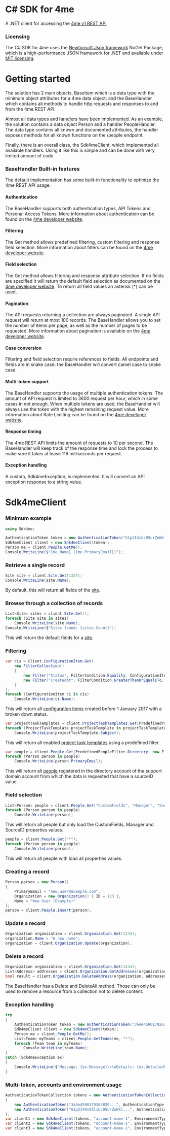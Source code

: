 # C# SDK for 4me
A .NET client for accessing the [4me v1 REST API](https://developer.4me.com/)

### Licensing
The C# SDK for 4me uses the [Newtonsoft.Json framework](https://github.com/JamesNK/Newtonsoft.Json) NuGet Package, which is a high-performance JSON framework for .NET and available under [MIT licensing](https://github.com/JamesNK/Newtonsoft.Json/blob/master/LICENSE.md).


# Getting started
The solution has 2 main objects, BaseItem which is a data type with the minimum object attributes for a 4me data object; and the BaseHandler which contains all methods to handle http requests and responses to and from the 4me REST API.

Almost all data types and handlers have been implemented. As an example, the solution contains a data object Person and a handler PeopleHandler. The data type contains all known and documented attributes, the handler exposes methods for all known functions on the /people endpoint.

Finally, there is an overall class, the Sdk4meClient, which implemented all available handlers. Using it like this is simple and can be done with very limited amount of code.

### BaseHandler Built-in features
The default implementation has some built-in functionality to optimize the 4me REST API usage.

#### Authentication
The BaseHandler supports both authentication types, API Tokens and Personal Access Tokens. More information about authentication can be found on the [4me developer website](https://developer.4me.com/v1/#authentication).

#### Filtering
The Get method allows predefined filtering, custom filtering and response field selection. More information about filters can be found on the [4me developer website](https://developer.4me.com/v1/general/filtering/).

#### Field selection
The Get method allows filtering and response attribute selection. If no fields are specified it will return the default field selection as documented on the [4me developer website](https://developer.4me.com/v1/general/field_selection/). To return all field values an asterisk (*) can be used.

#### Pagination
The API requests returning a collection are always paginated. A single API request will return at most 100 records. The BaseHandler allows you to set the number of items per page, as well as the number of pages to be requested. More information about pagination is available on the [4me developer website](https://developer.4me.com/v1/general/pagination/).

#### Case conversion
Filtering and field selection require references to fields. All endpoints and fields are in snake case; the BaseHandler will convert camel case to snake case.

#### Multi-token support
The BaseHandler supports the usage of multiple authentication tokens. The amount of API request is limited to 3600 request per hour, which in some cases in not enough. When multiple tokens are used, the BaseHandler will always use the token with the highest remaining request value. More information about Rate Limiting can be found on the [4me developer website](https://developer.4me.com/v1/#rate-limiting).

#### Response timing
The 4me REST API limits the amount of requests to 10 per second.  The BaseHandler will keep track of the response time and lock the process to make sure it takes at lease 116 milliseconds per request.

#### Exception handling
A custom, Sdk4meException, is implemented. It will convert an API exception response to a string value.


# Sdk4meClient
### Minimum example
```csharp
using Sdk4me;

AuthenticationToken token = new AuthenticationToken("G1p2I4iUc05urZuWkl...", AuthenticationType.BearerAuthentication);
Sdk4meClient client = new Sdk4meClient(token);
Person me = client.People.GetMe();
Console.WriteLine($"{me.Name} ({me.PrimaryEmail})");
```

### Retrieve a single record
```csharp
Site site = client.Site.Get(1324);
Console.WriteLine(site.Name);
```
By default, this will return all fields of the [site](https://developer.4me.com/v1/sites/#fields).

### Browse through a collection of records
```csharp
List<Site> sites = client.Site.Get();
foreach (Site site in sites)
    Console.WriteLine(site.Name);
Console.WriteLine($"Sites found: {sites.Count}");
```
This will return the default fields for a [site](https://developer.4me.com/v1/sites/#fields).

### Filtering
```csharp
var cis = client.ConfigurationItem.Get(
    new FilterCollection()
    {
        new Filter("Status", FilterCondition.Equality, ConfigurationItemStatusType.BrokenDown),
        new Filter("CreatedAt", FilterCondition.GreaterThanOrEqualsTo, new DateTime(2017,1,1))
    }
);
foreach (ConfigurationItem ci in cis)
    Console.WriteLine(ci.Name);
```
This will return all [configuration items](https://developer.4me.com/v1/configuration_items/) created before 1 January 2017 with a broken down status.

```csharp
var projectTaskTemplates = client.ProjectTaskTemplates.Get(PredefinedProjectTaskTemplateFilter.Enabled);
foreach (ProjectTaskTemplate projectTaskTemplate in projectTaskTemplates)
	Console.WriteLine(projectTaskTemplate.Subject);
```
This will return all enabled [project task templates](https://developer.4me.com/v1/project_task_templates/) using a predefined filter.

```csharp
var people = client.People.Get(PredefinedPeopleFilter.Directory, new Filter("sourceID", FilterCondition.Present));
foreach (Person person in people)
    Console.WriteLine(person.PrimaryEmail);
```
This will return all [people](https://developer.4me.com/v1/people/) registered in the directory account of the support domain account from which the data is requested that have a sourceID value.

### Field selection
```csharp
List<Person> people = client.People.Get("CustomFields", "Manager", "SourceID");
foreach (Person person in people)
    Console.WriteLine(person);
```
This will return all people but only load the CustomFields, Manager and SourceID properties values.

```csharp
people = client.People.Get("*");
foreach (Person person in people)
    Console.WriteLine(person);
```
This will return all people with load all properties values.

### Creating a record
```csharp
Person person = new Person()
{
    PrimaryEmail = "new.user@example.com",
    Organization = new Organization() { ID = 123 },
    Name = "New User (Example)"
};
person = client.People.Insert(person);
```

### Update a record
```csharp
Organization organization = client.Organization.Get(1234);
organization.Name = "A new name";
organization = client.Organization.Update(organization);
```

### Delete a record
```csharp
Organization organization = client.Organization.Get(1234);
List<Address> addresses = client.Organization.GetAddresses(organization);
bool result = client.Organization.DeleteAddress(organization, addresses[1]);
```
The BaseHandler has a Delete and DeleteAll method. Those can only be used to remove a resource from a collection not to delete content. 

### Exception handling
```csharp
try
{
    AuthenticationToken token = new AuthenticationToken("3a4e4590179263839...");
    Sdk4meClient client = new Sdk4meClient(token);
    Person me = client.People.GetMe();
    List<Team> myTeams = client.People.GetTeams(me, "*");
    foreach (Team team in myTeams)
        Console.WriteLine(team.Name);
}
catch (Sdk4meException ex)
{
    Console.WriteLine($"Message: {ex.Message}\r\nDetails: {ex.DetailedMessage}");
}
```

### Multi-token, accounts and environment usage
```csharp
AuthenticationTokenCollection tokens = new AuthenticationTokenCollection()
{
    new AuthenticationToken("3a4e4590179263839...", AuthenticationType.BasicAuthentication),
    new AuthenticationToken("G1p2I49i9ZliUc05urZuWkl...", AuthenticationType.BearerAuthentication),
};
var client1 = new Sdk4meClient(tokens, "account-name-1", EnvironmentType.Production);
var client2 = new Sdk4meClient(tokens, "account-name-1", EnvironmentType.Quality);
var client3 = new Sdk4meClient(tokens, "account-name-1", EnvironmentType.Demo);
```